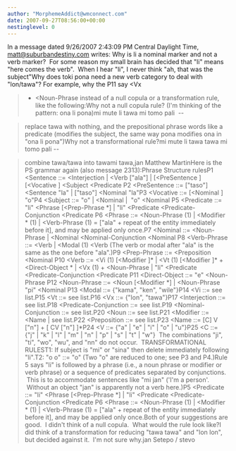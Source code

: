 ```yaml
---
author: "MorphemeAddict@wmconnect.com"
date: 2007-09-27T08:56:00+00:00
nestinglevel: 0
---
```

In a message dated 9/26/2007 2:43:09 PM Central Daylight Time, [matt@suburbandestiny.com](mailto://matt@suburbandestiny.com) writes:
Why is li a nominal marker and not a verb marker?  For some reason my small brain has decided that "li" means "here comes the verb".  When I hear "li", I never think "ah, that was the subject"Why does toki pona need a new verb category to deal with "lon/tawa"? For example, why the P11 say <Vx
> + <Noun-Phrase
> instead of a null copula or a transformation rule, like the following:Why not a null copula rule? (I'm thinking of the pattern: ona li pona)mi mute li tawa mi tomo pali  --

> replace tawa with nothing, and the prepositional phrase words like a predicate (modifies the subject, the same way pona modifies ona in "ona li pona")Why not a transformational rule?mi mute li tawa tawa mi tomo pali --

> combine tawa/tawa into tawami tawa,jan Matthew MartinHere is the PS grammar again (also message 2313):Phrase Structure rulesP1 <Sentence
> ::= <Interjection
> | <Verb
> \["ala"\] | \[<PreSentence
>\] \[<Vocative
>\] <Subject
> <Predicate
>P2 <PreSentence
> ::= \["taso"\] <Sentence
> "la" | \["taso"\] <Nominal
> "la"P3 <Vocative
> ::= \[<Nominal
>\] "o"P4 <Subject
> ::= "o" | <Nominal
> |  "o" <Nominal
> P5 <Predicate
> ::= "li" <Phrase
> \[<Prep-Phrase
>\*\] | "li" <Predicate
> <Predicate-Conjunction
> <Predicate
>P6 <Phrase
> ::= <Noun-Phrase
> (1) | <Modifier
>\* (1) | <Verb-Phrase
>(1) = \["ala" + repeat of the entity immediately before it\], and may be applied only once.P7 <Nominal
> ::= <Noun-Phrase
> | <Nominal
> <Nominal-Conjunction
> <Nominal
>P8 <Verb-Phrase
> ::= <Verb
> | <Modal
> (1) <Verb
> (The verb or modal after "ala" is the same as the one before "ala".)P9 <Prep-Phrase
> ::= <Preposition
> <Nominal
>P10 <Verb
> ::= <Vi
> (1) \[<Modifier
>\]\* | <Vt
> (1) \[<Modifier
>\]\* + <Direct-Object
>\* | <Vx
> (1) + <Noun-Phrase
> | "li" <Predicate
> <Predicate-Conjunction
> <Predicate
>P11 <Direct-Object
> ::= "e" <Noun-Phrase
>P12 <Noun-Phrase
> ::= <Noun
> \[<Modifier
>\*\] | <Noun-Phrase
> "pi" <Nominal
>P13 <Modal
> ::= {"kama", "ken", "wile"}P14 <Vi
> ::= see list.P15 <Vt
> ::= see list.P16 <Vx
> ::= {"lon", "tawa"}P17 <Interjection
> ::= see list.P18 <Predicate-Conjunction
> ::= see list.P19 <Nominal-Conjunction
> ::= see list.P20 <Noun
> ::= see list.P21 <Modifier
> ::= <Name
>| see list.P22 <Preposition
> ::= see list.P23 <Name
> ::= \[C\] V \["n"\] + \[ CV \["n"\] \]\*P24 <V
> ::= {"a" | "e" | "i" | "o" | "u"}P25 <C
> ::= {"j" | "k" | "l" | "m" | "n" | "p" | "s" | "t" | "w"}  The combinations "ji", "ti", "wo", "wu", and "nn" do not occur.  TRANSFORMATIONAL RULEST1: If subject is "mi" or "sina" then delete immediately following "li".T2: "o o" ::= "o" (Two "o" are reduced to one; see P3 and P4.)Rule 5 says "li" is followed by a phrase (i.e., a noun phrase or modifier or verb phrase) or a sequence of predicates separated by conjunctions.  This is to accommodate sentences like "mi jan" ('I'm a person'.  Without an object "jan" is apparently not a verb here.)P5 <Predicate
> ::= "li" <Phrase
> \[<Prep-Phrase
>\*\] | "li" <Predicate
> <Predicate-Conjunction
> <Predicate
>P6 <Phrase
> ::= <Noun-Phrase
> (1) | <Modifier
>\* (1) | <Verb-Phrase
>(1) = \["ala" + repeat of the entity immediately before it\], and may be applied only once.Both of your suggestions are good.  I didn't think of a null copula.  What would the rule look like?I did think of a transformation for reducing "tawa tawa" and "lon lon", but decided against it.  I'm not sure why.jan Setepo / stevo